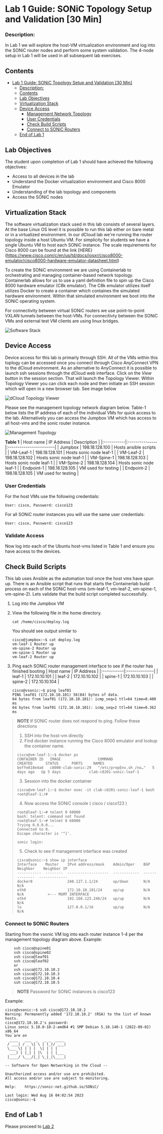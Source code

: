 # Lab 1 Guide: SONiC Topology Setup and Validation [30 Min]

### Description: 
In Lab 1 we will explore the host-VM virtualization environment and log into the SONiC router nodes and perform some system validation. The 4-node setup in Lab 1 will be used in all subsequent lab exercises. 

## Contents
- [Lab 1 Guide: SONiC Topology Setup and Validation \[30 Min\]](#lab-1-guide-sonic-topology-setup-and-validation-30-min)
    - [Description:](#description)
  - [Contents](#contents)
  - [Lab Objectives](#lab-objectives)
  - [Virtualization Stack](#virtualization-stack)
  - [Device Access](#device-access)
    - [Management Network Topology](#management-network-topology)
    - [User Credentials](#user-credentials)
    - [Check Build Scripts](#check-build-scripts)
    - [Connect to SONiC Routers](#connect-to-sonic-routers)
  - [End of Lab 1](#end-of-lab-1)
  
## Lab Objectives
The student upon completion of Lab 1 should have achieved the following objectives:

* Access to all devices in the lab
* Understand the Docker virtualization environment and Cisco 8000 Emulator
* Understanding of the lab topology and components
* Access the SONiC nodes   

## Virtualization Stack

The software virtualization stack used in this lab consists of several layers. At the base Linux OS level it is possible to run this lab either on bare metal or in a virtualized environment. In our dCloud lab we're running the router topology inside a host Ubuntu VM. For simplicity for students we have a single Ubuntu VM to host each SONiC instance. The scale requirements for Cisco 8000 can be found at the link [HERE}(https://www.cisco.com/c/en/us/td/docs/iosxr/cisco8000-emulator/cisco8000-hardware-emulator-datasheet.html)

To create the SONiC environment we are using Containerlab to orchestrating and managing container-based network topology. Containerlab allows for us to use a yaml definition file to spin up the Cisco 8000 hardware emulator (C8k emulator). The C8k emulator utilizes itself utilizes Docker to create a container which containes the simulated hardware environment. Within that simulated environment we boot into the SONiC operating system. 

For connectivity between virtual SONiC routers we use point-to-point VXLAN tunnels between the host-VMs. For connecitivty between the SONiC VMs and external test VM clients are using linux bridges.

![Software Stack](./topo-drawings/software-stack-c8k.png)

## Device Access

Device access for this lab is primarly through SSH. All of the VMs within this toplogy can be accessed once you connect through Cisco AnyConnect VPN to the dCloud environment. As an alternative to AnyConnect it is possible to launch ssh sessions through the dCloud web interface. Click on the *View* button in the session section. That will launch the Topology Viewer. Within Topology Viewer you can click each node and then initiate an SSH session which will open in a new browser tab. See image below

![dCloud Topology Viewer](./topo-drawings/dcloud-ssh.png)

Please see the management topology network diagram below. Table-1 below lists the IP address of each of the individual VMs for quick access to the lab. Alternatively you can access the Jumpbox VM which has access to all host-vms and the sonic router instance. 

![Management Topology](./topo-drawings/management-network-medium.png)

**Table 1**
| Host name  | IP Address     | Description             |
|:-----------|:---------------|:------------------------|
| Jumpbox    | 198.18.128.100 | Hosts ansible scripts   |
| VM-Leaf-1  | 198.18.128.101 | Hosts sonic node leaf-1 |
| VM-Leaf-2  | 198.18.128.102 | Hosts sonic node leaf-1 |
| VM-Spine-1 | 198.18.128.103 | Hosts sonic node leaf-1 |
| VM-Spine-2 | 198.18.128.104 | Hosts sonic node leaf-1 |
| Endpoint-1 | 198.18.128.105 | VM used for testing     |
| Endpoint-2 | 198.18.128.105 | VM used for testing     |


### User Credentials
For the host VMs use the following credentials:
```
User: cisco, Password: cisco123
```

For all SONiC router instances you will use the same user credentials:
```
User: cisco, Password: cisco123
```

### Validate Access
Now log into each of the Ubuntu host-vms listed in Table 1 and ensure you have access to the devices.

## Check Build Scripts
This lab uses Ansible as the automation tool once the host vms have spun up. There is an Ansible script that runs that starts the Containerlab build process on each of the SONiC host-vms (vm-leaf-1, vm-leaf-2, vm-spine-1, vm-spine-2). Lets validate that the build script completed successfully.

 1. Log into the Jumpbox VM
 2. View the following file in the home directory.
    
	```
	cat /home/cisco/deploy.log
	```

  	You should see output similar to
	```
 	cisco@jumpbox:~$ cat deploy.log 
	vm-leaf-1 Router up
	vm-spine-2 Router up
	vm-spine-1 Router up
	vm-leaf-2 Router up
	```
  3. Ping each SONiC router management interface to see if the router has finished booting
     | Host name  | IP Address    |
     |:-----------|:--------------|
     | leaf-1     | 172.10.10.101 |
     | leaf-2     | 172.10.10.102 |
     | spine-1    | 172.10.10.103 |
     | spine-2    | 172.10.10.104 |

     ```
     cisco@vsonic:~$ ping leaf01
     PING leaf01 (172.10.10.101) 56(84) bytes of data.
     64 bytes from leaf01 (172.10.10.101): icmp_seq=1 ttl=64 time=0.480 ms
     64 bytes from leaf01 (172.10.10.101): icmp_seq=2 ttl=64 time=0.362 ms
     ```

> **NOTE**
>  If SONiC router does not respond to ping. Follow these directions
>
>1. SSH into the host-vm directly
>2.  Find docker instance running the Cisco 8000 emulator and lookup the container name.
>   ```
>   cisco@vm-leaf-1:~$ docker ps
>   CONTAINER ID   IMAGE                 COMMAND                  CREATED      STATUS      PORTS     NAMES
>   beffe818e4ad   c8000-clab-sonic:29   "/etc/prepEnv.sh /no…"   5 days ago   Up 5 days             clab-c8201-sonic-leaf-1
>   ```
>3. Session into the docker container
>   ```
>   cisco@vm-leaf-1:~$ docker exec -it clab-c8201-sonic-leaf-1 bash
>   root@leaf-1:/#
>   ``` 
>4. Now access the SONiC console ( cisco / cisco123 )
>   ```
>   root@leaf-1:~# telent 0 60000
>   bash: telent: command not found
>   root@leaf-1:~# telnet 0 60000
>   Trying 0.0.0.0...
>   Connected to 0.
>   Escape character is '^]'.
>
>   sonic login:
>   ```
>5. Check to see if management interface was created
>   ```
>   cisco@sonic:~$ show ip interface
>   Interface    Master    IPv4 address/mask    Admin/Oper    BGP Neighbor    Neighbor IP
>   -----------  --------  -------------------  ------------  --------------  -------------
>   docker0                240.127.1.1/24       up/down       N/A             N/A
>   eth0                   172.10.10.101/24     up/up         N/A             N/A           <--- MGMT INTERFACE
>   eth4                   192.168.123.246/24   up/up         N/A             N/A 
>   lo                     127.0.0.1/16         up/up         N/A             N/A  

### Connect to SONiC Routers

Starting from the vsonic VM log into each router instance 1-4 per the management topology diagram above. Example:
```
    ssh cisco@spine01
    ssh cisco@spine02
    ssh cisco@leaf01
    ssh cisco@leaf02
    or
    ssh cisco@172.10.10.2
    ssh cisco@172.10.10.3
    ssh cisco@172.10.10.4
    ssh cisco@172.10.10.5
```
> **NOTE**
> Password for SONiC instances is cisco123
> 
Example:
```
cisco@vsonic:~$ ssh cisco@172.10.10.2
Warning: Permanently added '172.10.10.2' (RSA) to the list of known hosts.
cisco@172.10.10.2's password: 
Linux sonic 5.10.0-18-2-amd64 #1 SMP Debian 5.10.140-1 (2022-09-02) x86_64
You are on
  ____   ___  _   _ _  ____
 / ___| / _ \| \ | (_)/ ___|
 \___ \| | | |  \| | | |
  ___) | |_| | |\  | | |___
 |____/ \___/|_| \_|_|\____|

-- Software for Open Networking in the Cloud --

Unauthorized access and/or use are prohibited.
All access and/or use are subject to monitoring.

Help:    https://sonic-net.github.io/SONiC/

Last login: Wed Aug 16 04:02:54 2023
cisco@sonic:~$ 
```

## End of Lab 1
Please proceed to [Lab 2](https://github.com/scurvy-dog/sonic-dcloud/blob/main/1-SONiC_101/lab_exercise_2.md)
